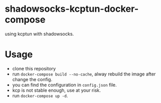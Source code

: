 # shadowsocks-kcptun-docker-compose

using kcptun with shadowsocks.

# Usage

- clone this repository
- run `docker-compose build --no-cache`, alway rebuild the image after change the config.
- you can find the configuration in `config.json` file.
- kcp is not stable enough, use at your risk.
- run `docker-compose up -d`.


